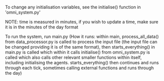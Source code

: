 To change any initialisation variables, see the initialise() function in 'omni_system.py'

NOTE: time is measured in minutes, if you wish to update a time, make sure it is in the minutes of the day format

To run the system, run main.py
(How it runs:
within main, 
process_all_data() from data_processor.py is called to process the input file (the input file can be changed providing it is of the same format),
then starts_everything() in main.py is called which within it calls
initialise() from omni_system.py is called which also calls other relevant smaller functions within itself, including initialising the agents.
starts_everything() then continues and runs through each tick, sometimes calling external functions and runs through the day)